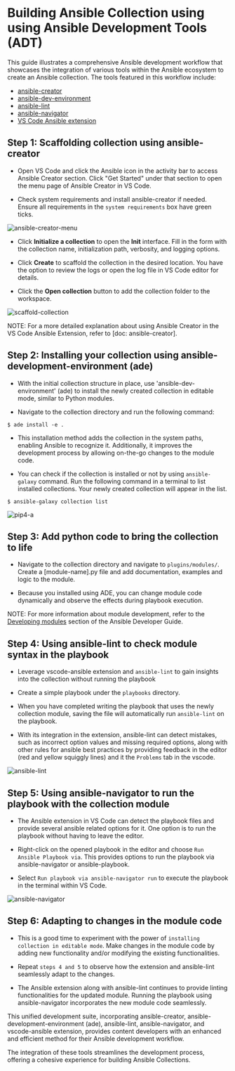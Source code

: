 # Building Ansible Collection using using Ansible Development Tools (ADT)

This guide illustrates a comprehensive Ansible development workflow that showcases the integration of various tools within the Ansible ecosystem to create an Ansible collection. The tools featured in this workflow include:

- [ansible-creator](https://github.com/ansible/ansible-creator)
- [ansible-dev-environment](https://github.com/ansible/ansible-dev-environment)
- [ansible-lint](https://github.com/ansible/ansible-lint)
- [ansible-navigator](https://github.com/ansible/ansible-navigator)
- [VS Code Ansible extension](https://github.com/ansible/vscode-ansible)

## Step 1: Scaffolding collection using ansible-creator

- Open VS Code and click the Ansible icon in the activity bar to access Ansible Creator section. Click "Get Started" under that section to open the menu page of Ansible Creator in VS Code.

- Check system requirements and install ansible-creator if needed. Ensure all requirements in the `system requirements` box have green ticks.

![ansible-creator-menu](../media/ansible-creator-menu-installed.png)

- Click **Initialize a collection** to open the **Init** interface. Fill in the form with the collection name, initialization path, verbosity, and logging options.

- Click **Create** to scaffold the collection in the desired location. You have the option to review the logs or open the log file in VS Code editor for details.

- Click the **Open collection** button to add the collection folder to the workspace.

![scaffold-collection](../media/create-collection.gif)

NOTE: For a more detailed explanation about using Ansible Creator in the VS Code Ansible Extension, refer to [doc: ansible-creator].

## Step 2: Installing your collection using ansible-development-environment (ade)

- With the initial collection structure in place, use 'ansible-dev-environment' (ade) to install the newly created collection in editable mode, similar to Python modules.

- Navigate to the collection directory and run the following command:

```console
$ ade install -e .
```

- This installation method adds the collection in the system paths, enabling Ansible to recognize it. Additionally, it improves the development process by allowing on-the-go changes to the module code.

- You can check if the collection is installed or not by using `ansible-galaxy` command. Run the following command in a terminal to list installed collections. Your newly created collection will appear in the list.

```console
$ ansible-galaxy collection list
```

![pip4-a](../media/pip4a-installation.gif)

## Step 3: Add python code to bring the collection to life

- Navigate to the collection directory and navigate to `plugins/modules/`. Create a [module-name].py file and add documentation, examples and logic to the module.

- Because you installed using ADE, you can change module code dynamically and observe the effects during playbook execution.

NOTE: For more information about module development, refer to the [Developing modules](https://docs.ansible.com/ansible/latest/dev_guide/developing_modules_general.html) section of the Ansible Developer Guide.

## Step 4: Using ansible-lint to check module syntax in the playbook

- Leverage vscode-ansible extension and `ansible-lint` to gain insights into the collection without running the playbook

- Create a simple playbook under the `playbooks` directory.

- When you have completed writing the playbook that uses the newly collection module, saving the file will automatically run `ansible-lint` on the playbook.

- With its integration in the extension, ansible-lint can detect mistakes, such as incorrect option values and missing required options, along with other rules for ansible best practices by providing feedback in the editor (red and yellow squiggly lines) and it the `Problems` tab in the vscode.

![ansible-lint](../media/ansible-lint.gif)

## Step 5: Using ansible-navigator to run the playbook with the collection module

- The Ansible extension in VS Code can detect the playbook files and provide several ansible related options for it. One option is to run the playbook without having to leave the editor.

- Right-click on the opened playbook in the editor and choose `Run Ansible Playbook via`. This provides options to run the playbook via ansible-navigator or ansible-playbook.

- Select `Run playbook via ansible-navigator run` to execute the playbook in the terminal within VS Code.

![ansible-navigator](../media/ansible-navigator-run.gif)

## Step 6: Adapting to changes in the module code

- This is a good time to experiment with the power of `installing collection in editable mode`. Make changes in the module code by adding new functionality and/or modifying the existing functionalities.

- Repeat `steps 4 and 5` to observe how the extension and ansible-lint seamlessly adapt to the changes.

- The Ansible extension along with ansible-lint continues to provide linting functionalities for the updated module. Running the playbook using ansible-navigator incorporates the new module code seamlessly.

This unified development suite, incorporating ansible-creator, ansible-development-environment (ade), ansible-lint, ansible-navigator, and vscode-ansible extension, provides content developers with an enhanced and efficient method for their Ansible development workflow.

The integration of these tools streamlines the development process, offering a cohesive experience for building Ansible Collections.
